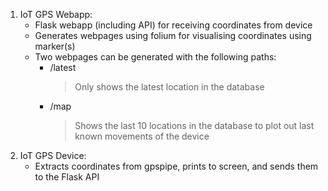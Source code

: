 1. IoT GPS Webapp:
   - Flask webapp (including API) for receiving coordinates from device
   - Generates webpages using folium for visualising coordinates using
	    marker(s)
   - Two webpages can be generated with the following paths:
     - /latest
        > Only shows the latest location in the database
     - /map
        > Shows the last 10 locations in the database to plot out last known movements of the device
2. IoT GPS Device:
   - Extracts coordinates from gpspipe, prints to screen, and sends them
	    to the Flask API
